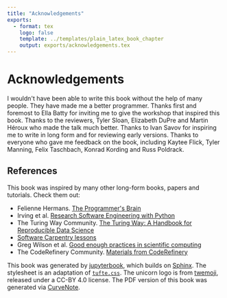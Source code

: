```yaml
---
title: "Acknowledgements"
exports:
  - format: tex
    logo: false
    template: ../templates/plain_latex_book_chapter
    output: exports/acknowledgements.tex
---
```


# Acknowledgements

I wouldn't have been able to write this book without the help of many people. They have made me a better programmer. Thanks first and foremost to Ella Batty for inviting me to give the workshop that inspired this book. Thanks to the reviewers, Tyler Sloan, Elizabeth DuPre and Martin Héroux who made the talk much better. Thanks to Ivan Savov for inspiring me to write in long form and for reviewing early versions. Thanks to everyone who gave me feedback on the book, including Kaytee Flick, Tyler Manning, Felix Taschbach, Konrad Kording and Russ Poldrack.

## References

This book was inspired by many other long-form books, papers and tutorials. Check them out:

- Felienne Hermans. [The Programmer's Brain](https://www.manning.com/books/the-programmers-brain)
- Irving et al. [Research Software Engineering with Python](https://merely-useful.tech/py-rse/)
- The Turing Way Community. [The Turing Way: A Handbook for Reproducible Data Science](https://the-turing-way.netlify.app/welcome)
- [Software Carpentry lessons](https://software-carpentry.org/lessons/)
- Greg Wilson et al. [Good enough practices in scientific computing](https://journals.plos.org/ploscompbiol/article?id=10.1371/journal.pcbi.1005510)
- The CodeRefinery Community. [Materials from CodeRefinery](https://coderefinery.org/)

This book was generated by [jupyterbook](https://jupyterbook.org/), which builds on [Sphinx](https://www.sphinx-doc.org). The stylesheet is an adaptation of [`tufte.css`](https://edwardtufte.github.io/tufte-css/). The unicorn logo is from [twemoji](https://github.com/twitter/twemoji), released under a CC-BY 4.0 license. The PDF version of this book was generated via [CurveNote](https://curvenote.com).
